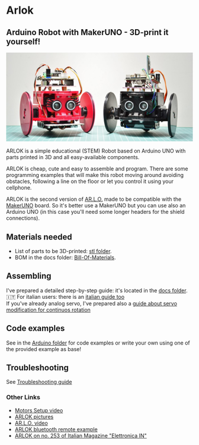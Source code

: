 # Arlok  
## Arduino Robot with MakerUNO - 3D-print it yourself!
![Arlok Front View](./media/arlokka_and_arlok.jpg)

ARLOK is a simple educational (STEM) Robot based on Arduino UNO with parts printed in 3D and all easy-available components.   
  
ARLOK is cheap, cute and easy to assemble and program. There are some programming examples that will make this robot moving around avoiding obstacles, following a line on the floor or let you control it using your cellphone.  
  
ARLOK is the second version of [AR.L.O.](https://github.com/Cyb3rn0id/AR.L.O.) made to be compatible with the [MakerUNO](https://makeruno.com.my/) board. So it's better use a MakerUNO but you can use also an Arduino UNO (in this case you'll need some longer headers for the shield connections).  

## Materials needed
- List of parts to be 3D-printed: [stl folder](./stl).  
- BOM in the docs folder: [Bill-Of-Materials](./docs/BOM.md).  

## Assembling
I've prepared a detailed step-by-step guide: it's located in the [docs folder](./docs/assembly.md).  
🇮🇹 For italian users: there is an [italian guide too](./docs/assembly_ita.md)  
If you've already analog servo, I've prepared also a [guide about servo modification for continuos rotation](./docs/servo_mod.md)

## Code examples
See in the [Arduino folder](./arduino) for code examples or write your own using one of the provided example as base!

## Troubleshooting
See [Troubleshooting guide](./docs/troubleshooting.md)  

### Other Links
- [Motors Setup video](https://www.youtube.com/watch?v=i7roltk-IzI)
- [ARLOK pictures](https://tinyurl.com/arlokpictures)
- [AR.L.O. video](https://www.youtube.com/watch?v=O_3CUWvaW3k)
- [ARLOK bluetooth remote example](https://www.youtube.com/watch?v=ISU3L3CCWP8)
- [ARLOK on no. 253 of Italian Magazine "Elettronica IN"](https://www.elettronicain.it/prodotto/n-253-aprile-2021/?tracking=5f004a6ba8be7)
